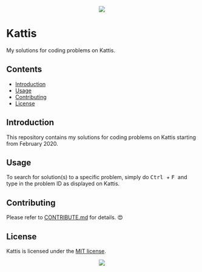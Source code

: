 <p align="center">
  <img src="https://lh3.googleusercontent.com/proxy/bnnFDIMPCpXoGamnfR8Wd4wKM9oBqDNdxfidpDIqqZvzr8cqELOXc9ps5lJ5ink8n7aZTwJncDbHCG6sNl0vLpFvJ5g">
</p>

# Kattis
My solutions for coding problems on Kattis.

## Contents
- [Introduction](#Introduction)
- [Usage](#Usage)
- [Contributing](#Contributing)
- [License](#License)

## Introduction
This repository contains my solutions for coding problems on Kattis starting from February 2020.

## Usage
To search for solution(s) to a specific problem, simply do <kbd> Ctrl </kbd> + <kbd> F </kbd> and type in the problem ID as displayed on Kattis.

## Contributing
Please refer to [CONTRIBUTE.md](./CONTRIBUTE.md) for details. :heart_eyes:

## License
Kattis is licensed under the [MIT license](./LICENSE).

<p align="center">
  <img src="https://open.kattis.com/images/kattis/judge.png">
</p>
